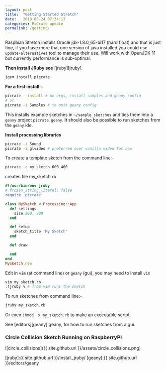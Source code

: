 ```yaml
---
layout: post
title:  "Getting Started Stretch"
date:   2018-05-24 07:34:13
categories: PiCrate update
permalink: /getting/
---
```

Raspbian Stretch installs Oracle jdk-1.8.0_65-bi17 (hard float) and that is just fine, if you have more that one version of java installed you could use `update-alternatives` tool to manage their use. Will work with OpenJDK-11 but currently performance is sub-optimal.

__Then install JRuby see__ [jruby][jruby].

```bash
jgem install picrate
```

__For a first install:-__

```bash
picrate --install # no args, install samples and geany config
# or
picrate -i Samples # to omit geany config
```

This installs example sketches in `~/sample_sketches` and ties them into a `geany` project `picrate.geany`. It should also be possible to run sketches from the `geany` ide.

__Install processing libraries__

```bash
picrate -i Sound
picrate -i glvideo # preferred over vanilla video for now
```

To create a template sketch from the command line:-

```bash
picrate -c my_sketch 600 400
```
creates file my_sketch.rb

```ruby
#!/usr/bin/env jruby
# frozen_string_literal: false
require 'picrate'

class MySketch < Processing::App
  def settings
    size 200, 200
  end

  def setup
    sketch_title 'My Sketch'
  end

  def draw

  end
end
MySketch.new

```

Edit in `vim` (at command line) or `geany` (gui), you may need to install `vim`
```bash
vim my_sketch.rb
:!jruby % # from vim runs the sketch
```

To run sketches from command line:-

```bash
jruby my_sketch.rb
```

Or even `chmod +x my_sketch.rb` to make an executable script.

See [editors][geany] geany, for how to run sketches from a gui.

### Circle Collision Sketch Running on RaspberryPI

![circle_collisions]({{ site.github.url }}/assets/circle_collisions.png)

[jruby]:{{ site.github.url }}/install_jruby/
[geany]:{{ site.github.url }}/editors/geany
